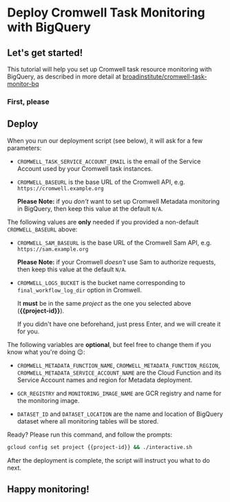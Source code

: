 # Deploy Cromwell Task Monitoring with BigQuery

## Let's get started!

This tutorial will help you set up
Cromwell task resource monitoring with BigQuery,
as described in more detail at
[broadinstitute/cromwell-task-monitor-bq](https://github.com/broadinstitute/cromwell-task-monitor-bq#motivation)

### First, please
<walkthrough-project-billing-setup/>

## Deploy

When you run our deployment script (see below),
it will ask for a few parameters:

- `CROMWELL_TASK_SERVICE_ACCOUNT_EMAIL` is the email
  of the Service Account used by your Cromwell task instances.

- `CROMWELL_BASEURL` is the base URL of the Cromwell API,
  e.g. `https://cromwell.example.org`

  **Please Note:** if you _don't_ want to set up
  Cromwell Metadata monitoring in BigQuery,
  then keep this value at the default `N/A`.

The following values are **only** needed if you
provided a non-default `CROMWELL_BASEURL` above:

- `CROMWELL_SAM_BASEURL` is the base URL of the Cromwell Sam API,
  e.g. `https://sam.example.org`

  **Please Note:** if your Cromwell
  _doesn't_ use Sam to authorize requests,
  then keep this value at the default `N/A`.

- `CROMWELL_LOGS_BUCKET` is the bucket name corresponding
  to `final_workflow_log_dir` option in Cromwell.

  It **must** be in the same _project_
  as the one you selected above (**{{project-id}}**).

  If you didn't have one beforehand,
  just press Enter, and we will create it for you.

The following variables are **optional**, but
feel free to change them if you know what you're doing 😉:

- `CROMWELL_METADATA_FUNCTION_NAME`,
  `CROMWELL_METADATA_FUNCTION_REGION`,
  `CROMWELL_METADATA_SERVICE_ACCOUNT_NAME`
  are the Cloud Function and its Service Account
  names and region for Metadata deployment.

- `GCR_REGISTRY` and `MONITORING_IMAGE_NAME`
  are GCR registry and name for the monitoring image.

- `DATASET_ID` and `DATASET_LOCATION` are
  the name and location of BigQuery dataset
  where all monitoring tables will be stored.

Ready? Please run this command, and follow the prompts:
```sh
gcloud config set project {{project-id}} && ./interactive.sh
```

After the deployment is complete, the script will
instruct you what to do next.

## Happy monitoring!

<walkthrough-conclusion-trophy/>
